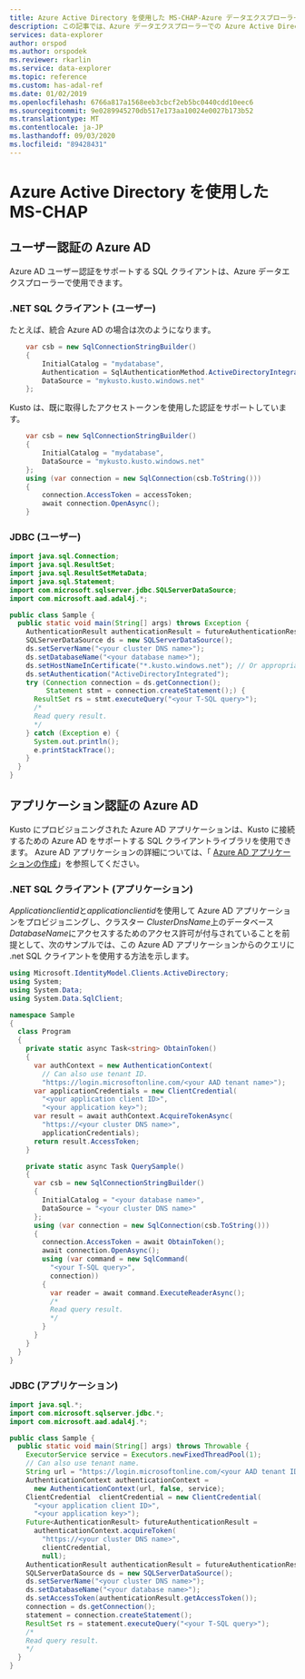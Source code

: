 ```yaml
---
title: Azure Active Directory を使用した MS-CHAP-Azure データエクスプローラー |Microsoft Docs
description: この記事では、Azure データエクスプローラーでの Azure Active Directory を使用した MS TDS について説明します。
services: data-explorer
author: orspod
ms.author: orspodek
ms.reviewer: rkarlin
ms.service: data-explorer
ms.topic: reference
ms.custom: has-adal-ref
ms.date: 01/02/2019
ms.openlocfilehash: 6766a817a1568eeb3cbcf2eb5bc0440cdd10eec6
ms.sourcegitcommit: 9e0289945270db517e173aa10024e0027b173b52
ms.translationtype: MT
ms.contentlocale: ja-JP
ms.lasthandoff: 09/03/2020
ms.locfileid: "89428431"
---
```

# <a name="ms-tds-with-azure-active-directory"></a>Azure Active Directory を使用した MS-CHAP

## <a name="azure-ad-user-authentication"></a>ユーザー認証の Azure AD

Azure AD ユーザー認証をサポートする SQL クライアントは、Azure データエクスプローラーで使用できます。

### <a name="net-sql-client-user"></a>.NET SQL クライアント (ユーザー)

たとえば、統合 Azure AD の場合は次のようになります。
```csharp
    var csb = new SqlConnectionStringBuilder()
    {
        InitialCatalog = "mydatabase",
        Authentication = SqlAuthenticationMethod.ActiveDirectoryIntegrated,
        DataSource = "mykusto.kusto.windows.net"
    };
```

Kusto は、既に取得したアクセストークンを使用した認証をサポートしています。
```csharp
    var csb = new SqlConnectionStringBuilder()
    {
        InitialCatalog = "mydatabase",
        DataSource = "mykusto.kusto.windows.net"
    };
    using (var connection = new SqlConnection(csb.ToString()))
    {
        connection.AccessToken = accessToken;
        await connection.OpenAsync();
    }
```

### <a name="jdbc-user"></a>JDBC (ユーザー)

```java
import java.sql.Connection;
import java.sql.ResultSet;
import java.sql.ResultSetMetaData;
import java.sql.Statement;
import com.microsoft.sqlserver.jdbc.SQLServerDataSource;
import com.microsoft.aad.adal4j.*;

public class Sample {
  public static void main(String[] args) throws Exception {
    AuthenticationResult authenticationResult = futureAuthenticationResult.get();
    SQLServerDataSource ds = new SQLServerDataSource();
    ds.setServerName("<your cluster DNS name>");
    ds.setDatabaseName("<your database name>");
    ds.setHostNameInCertificate("*.kusto.windows.net"); // Or appropriate regional domain.
    ds.setAuthentication("ActiveDirectoryIntegrated");
    try (Connection connection = ds.getConnection();
         Statement stmt = connection.createStatement();) {
      ResultSet rs = stmt.executeQuery("<your T-SQL query>");
      /*
      Read query result.
      */
    } catch (Exception e) {
      System.out.println();
      e.printStackTrace();
    }
  }
}
```

## <a name="azure-ad-application-authentication"></a>アプリケーション認証の Azure AD

Kusto にプロビジョニングされた Azure AD アプリケーションは、Kusto に接続するための Azure AD をサポートする SQL クライアントライブラリを使用できます。 Azure AD アプリケーションの詳細については、「 [Azure AD アプリケーションの作成](../../management/access-control/how-to-provision-aad-app.md)」を参照してください。

### <a name="net-sql-client-application"></a>.NET SQL クライアント (アプリケーション)

*Applicationclientid*と*applicationclientid*を使用して Azure AD アプリケーションをプロビジョニングし、クラスター *ClusterDnsName*上のデータベース*DatabaseName*にアクセスするためのアクセス許可が付与されていることを前提として、次のサンプルでは、この Azure AD アプリケーションからのクエリに .net SQL クライアントを使用する方法を示します。

```csharp
using Microsoft.IdentityModel.Clients.ActiveDirectory;
using System;
using System.Data;
using System.Data.SqlClient;

namespace Sample
{
  class Program
  {
    private static async Task<string> ObtainToken()
    {
      var authContext = new AuthenticationContext(
        // Can also use tenant ID.
        "https://login.microsoftonline.com/<your AAD tenant name>");
      var applicationCredentials = new ClientCredential(
        "<your application client ID>",
        "<your application key>");
      var result = await authContext.AcquireTokenAsync(
        "https://<your cluster DNS name>",
        applicationCredentials);
      return result.AccessToken;
    }

    private static async Task QuerySample()
    {
      var csb = new SqlConnectionStringBuilder()
      {
        InitialCatalog = "<your database name>",
        DataSource = "<your cluster DNS name>"
      };
      using (var connection = new SqlConnection(csb.ToString()))
      {
        connection.AccessToken = await ObtainToken();
        await connection.OpenAsync();
        using (var command = new SqlCommand(
          "<your T-SQL query>",
          connection))
        {
          var reader = await command.ExecuteReaderAsync();
          /*
          Read query result.
          */
        }
      }
    }
  }
}
```

### <a name="jdbc-application"></a>JDBC (アプリケーション)

```java
import java.sql.*;
import com.microsoft.sqlserver.jdbc.*;
import com.microsoft.aad.adal4j.*;

public class Sample {
  public static void main(String[] args) throws Throwable {
    ExecutorService service = Executors.newFixedThreadPool(1);
    // Can also use tenant name.
    String url = "https://login.microsoftonline.com/<your AAD tenant ID>";
    AuthenticationContext authenticationContext =
      new AuthenticationContext(url, false, service);
    ClientCredential  clientCredential = new ClientCredential(
      "<your application client ID>",
      "<your application key>");
    Future<AuthenticationResult> futureAuthenticationResult =
      authenticationContext.acquireToken(
        "https://<your cluster DNS name>",
        clientCredential,
        null);
    AuthenticationResult authenticationResult = futureAuthenticationResult.get();
    SQLServerDataSource ds = new SQLServerDataSource();
    ds.setServerName("<your cluster DNS name>");
    ds.setDatabaseName("<your database name>");
    ds.setAccessToken(authenticationResult.getAccessToken());
    connection = ds.getConnection();
    statement = connection.createStatement();
    ResultSet rs = statement.executeQuery("<your T-SQL query>");
    /*
    Read query result.
    */
  }
}
```